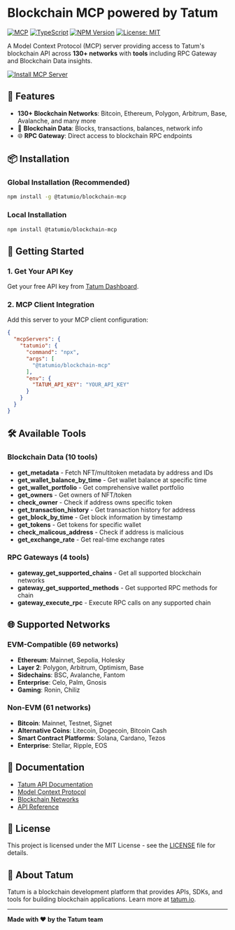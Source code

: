 # Blockchain MCP powered by Tatum

[![MCP](https://img.shields.io/badge/MCP-Model%20Context%20Protocol-blue)](https://modelcontextprotocol.io)
[![TypeScript](https://img.shields.io/badge/TypeScript-007ACC?logo=typescript&logoColor=white)](https://www.typescriptlang.org/)
[![NPM Version](https://img.shields.io/npm/v/%40tatumio%2Fblockchain-mcp)](https://www.npmjs.com/package/@tatumio/blockchain-mcp)
[![License: MIT](https://img.shields.io/badge/License-MIT-yellow.svg)](https://opensource.org/licenses/MIT)

A Model Context Protocol (MCP) server providing access to Tatum's blockchain API across **130+ networks** with **tools** including RPC Gateway and Blockchain Data insights.

[![Install MCP Server](https://cursor.com/deeplink/mcp-install-dark.svg)](https://cursor.com/install-mcp?name=tatum&config=eyJjb21tYW5kIjoibnB4IC15IHRhdHVtLW1jcC1zZXJ2ZXIiLCJlbnYiOnsiVEFUVU1fQVBJX0tFWSI6IllvdXIgVGF0dW0gS2V5In19)

## 🚀 Features

- **130+ Blockchain Networks**: Bitcoin, Ethereum, Polygon, Arbitrum, Base, Avalanche, and many more
- 🔗 **Blockchain Data**: Blocks, transactions, balances, network info
- 🌐 **RPC Gateway**: Direct access to blockchain RPC endpoints

## 📦 Installation

### Global Installation (Recommended)

```bash
npm install -g @tatumio/blockchain-mcp
```

### Local Installation

```bash
npm install @tatumio/blockchain-mcp
```

## 🔑 Getting Started

### 1. Get Your API Key

Get your free API key from [Tatum Dashboard](https://dashboard.tatum.io).

### 2. MCP Client Integration

Add this server to your MCP client configuration:

```json
{
  "mcpServers": {
    "tatumio": {
      "command": "npx",
      "args": [
        "@tatumio/blockchain-mcp"
      ],
      "env": {
        "TATUM_API_KEY": "YOUR_API_KEY"
      }
    }
  }
}
```

## 🛠️ Available Tools

### Blockchain Data (10 tools)

- **get_metadata** - Fetch NFT/multitoken metadata by address and IDs
- **get_wallet_balance_by_time** - Get wallet balance at specific time
- **get_wallet_portfolio** - Get comprehensive wallet portfolio
- **get_owners** - Get owners of NFT/token
- **check_owner** - Check if address owns specific token
- **get_transaction_history** - Get transaction history for address
- **get_block_by_time** - Get block information by timestamp
- **get_tokens** - Get tokens for specific wallet
- **check_malicous_address** - Check if address is malicious
- **get_exchange_rate** - Get real-time exchange rates

### RPC Gateways (4 tools)

- **gateway_get_supported_chains** - Get all supported blockchain networks
- **gateway_get_supported_methods** - Get supported RPC methods for chain
- **gateway_execute_rpc** - Execute RPC calls on any supported chain

## 🌐 Supported Networks

### EVM-Compatible (69 networks)

- **Ethereum**: Mainnet, Sepolia, Holesky
- **Layer 2**: Polygon, Arbitrum, Optimism, Base
- **Sidechains**: BSC, Avalanche, Fantom
- **Enterprise**: Celo, Palm, Gnosis
- **Gaming**: Ronin, Chiliz

### Non-EVM (61 networks)

- **Bitcoin**: Mainnet, Testnet, Signet
- **Alternative Coins**: Litecoin, Dogecoin, Bitcoin Cash
- **Smart Contract Platforms**: Solana, Cardano, Tezos
- **Enterprise**: Stellar, Ripple, EOS

## 📖 Documentation

- [Tatum API Documentation](https://docs.tatum.io)
- [Model Context Protocol](https://modelcontextprotocol.io)
- [Blockchain Networks](https://docs.tatum.io/docs/supported-blockchains)
- [API Reference](https://docs.tatum.io/reference)



## 📄 License

This project is licensed under the MIT License - see the [LICENSE](LICENSE) file for details.
## 🏢 About Tatum

Tatum is a blockchain development platform that provides APIs, SDKs, and tools for building blockchain applications. Learn more at [tatum.io](https://tatum.io).

---

**Made with ❤️ by the Tatum team**
